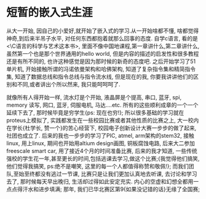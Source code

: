 # 短暂的嵌入式生涯

从大一开始, 因自己的小爱好,就开始了嵌入式的学习.从一开始啥都不懂, 啥都觉得神奇,到后来半吊子水平, 对任何东西都抱着就那么回事的态度. 自学c语言, 看的是<\C语言的科学与艺术这本书>, 里面不像中国地课程,第一章讲什么,第二章讲什么,虽然第一个也是那个世界通用的hello world, 但是内容的描述的启发性和很多教程还是有所不同的, 也许这种感觉是因为那时候的新奇的态度吧. 之后开始学习了51单片机, 开始接触所谓的冯诺依曼架构和哈佛架构, 知道了复杂指令集和精简指令集, 知道了数据总线和指令总线与指令流水线, 但是现在的我, 你要我讲讲他们的区别和不同,或者讲出个所以然来, 我只能呵呵呵了.

就像所有人得开始一样, 流水灯是个开始, 液晶屏是个提高, 串口, 蓝牙, spi, memory 读写, 网口, 蓝牙, 伺服电机, 马达....etc. 所有的这些顺利成章的一个一个延续下去了, 那时候毕竟是穷学生{ps: 现在也穷!}; 所以很多基础的学习就在proteus上模拟了, 实践都发生在一些校园比赛或者其他性质的比赛之上, 大一校内在学长{杜学长, 赞一个}的苦心经营下, 校园电子创新设计大赛一步步的做了起来, 社团也成立了. 后来的我也一步步的学习了PIC, atmel, arm架构的stem32, 接触linux, 用上linux, 期间也开始用altium design画图, 铜板腐蚀电路, 后来大二参加freescale smart car, 用了接近4个月的时间准备比赛, 后来的我才知道, 一些传统强校的学生花一年,甚至更长的时间,包括逃课去学习,做这个比赛;{我觉得他们搞笑, 他们觉得我搞笑, ps:绝不是嘲笑, 这里的每一个人都值得称赞和敬佩!}; 而我们团队,至始至终都没有逃过一节课, 比赛只是让我们更加认真地去听课, 去讨论和学习去了, 那时候每天早出晚归, 生活却过得如此安定充实. 内心的空虚和幻想全都用一点点得汗水和进步填满; 那年, 我们已华北赛区第9{如果没记错的话}无缘了全国赛;